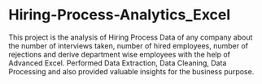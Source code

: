 # Hiring-Process-Analytics_Excel
This project is the analysis of Hiring Process Data of any company about the number of interviews taken, number of hired employees, number of rejections and derive department wise employees with the help of Advanced Excel. 
Performed Data Extraction, Data Cleaning, Data Processing and also provided valuable insights for the business purpose.
